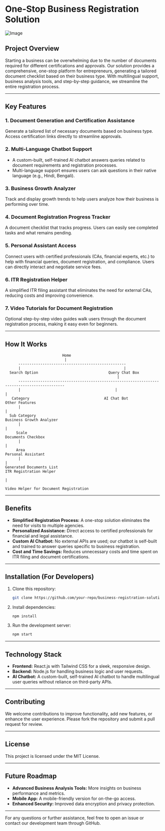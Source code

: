 # One-Stop Business Registration Solution

![Image](https://github.com/user-attachments/assets/f89d050c-b1fb-4f25-988f-510ce84d8c15)

## Project Overview

Starting a business can be overwhelming due to the number of documents required for different certifications and approvals. Our solution provides a comprehensive, one-stop platform for entrepreneurs, generating a tailored document checklist based on their business type. With multilingual support, business analysis tools, and step-by-step guidance, we streamline the entire registration process.

---

## Key Features

### 1. Document Generation and Certification Assistance
Generate a tailored list of necessary documents based on business type. Access certification links directly to streamline approvals.

### 2. Multi-Language Chatbot Support
- A custom-built, self-trained AI chatbot answers queries related to document requirements and registration processes.
- Multi-language support ensures users can ask questions in their native language (e.g., Hindi, Bengali).

### 3. Business Growth Analyzer
Track and display growth trends to help users analyze how their business is performing over time.

### 4. Document Registration Progress Tracker
A document checklist that tracks progress. Users can easily see completed tasks and what remains pending.

### 5. Personal Assistant Access
Connect users with certified professionals (CAs, financial experts, etc.) to help with financial queries, document registration, and compliance. Users can directly interact and negotiate service fees.

### 6. ITR Registration Helper
A simplified ITR filing assistant that eliminates the need for external CAs, reducing costs and improving convenience.

### 7. Video Tutorials for Document Registration
Optional step-by-step video guides walk users through the document registration process, making it easy even for beginners.

---

## How It Works

```plaintext
                          Home
                           |
      -------------------------------------------------
      |                                               |
  Search Option                                Query Chat Box
                                                   |
      -------------------------------------------------------------------------------------------
      |                                           |                                             |
   Category                                  AI Chat Bot                                  Other Features
      |                                                                                         |
  Sub Category                                                                         Business Growth Analyzer
      |                                                                                         |
     Scale                                                                              Documents Checkbox  
      |                                                                                         |
     Area                                                                               Personal Assistant
      |                                                                                         |
Generated Documents List                                                             ITR Registration Helper   
                                                                                                |
                                                                               Video Helper for Document Registration
```

---

## Benefits

- **Simplified Registration Process:** A one-stop solution eliminates the need for visits to multiple agencies.
- **Personalized Assistance:** Direct access to certified professionals for financial and legal assistance.
- **Custom AI Chatbot:** No external APIs are used; our chatbot is self-built and trained to answer queries specific to business registration.
- **Cost and Time Savings:** Reduces unnecessary costs and time spent on ITR filing and document certifications.

---

## Installation (For Developers)

1. Clone this repository:
   ```bash
   git clone https://github.com/your-repo/business-registration-solution.git
   ```
2. Install dependencies:
   ```bash
   npm install
   ```
3. Run the development server:
   ```bash
   npm start
   ```

---

## Technology Stack

- **Frontend:** React.js with Tailwind CSS for a sleek, responsive design.
- **Backend:** Node.js for handling business logic and user requests.
- **AI Chatbot:** A custom-built, self-trained AI chatbot to handle multilingual user queries without reliance on third-party APIs.

---

## Contributing

We welcome contributions to improve functionality, add new features, or enhance the user experience. Please fork the repository and submit a pull request for review.

---

## License

This project is licensed under the MIT License.

---

## Future Roadmap

- **Advanced Business Analysis Tools:** More insights on business performance and metrics.
- **Mobile App:** A mobile-friendly version for on-the-go access.
- **Enhanced Security:** Improved data encryption and privacy protection.

---

For any questions or further assistance, feel free to open an issue or contact our development team through GitHub.

